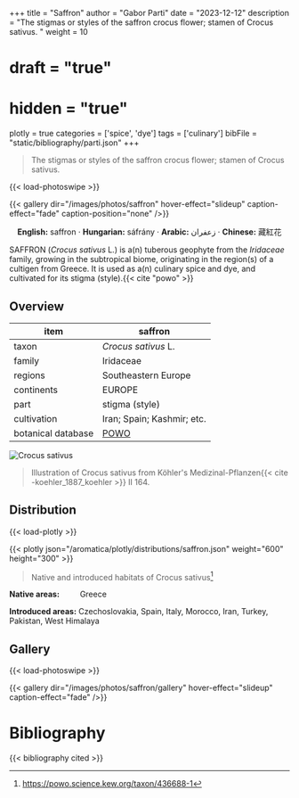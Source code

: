 +++
title = "Saffron"
author = "Gabor Parti"
date = "2023-12-12"
description = "The stigmas or styles of the saffron crocus flower; stamen of Crocus sativus. "
weight = 10
# draft = "true"
# hidden = "true"
plotly = true
categories = ['spice', 'dye']
tags = ['culinary']
bibFile = "static/bibliography/parti.json"
+++

>The stigmas or styles of the saffron crocus flower; stamen of Crocus sativus.  [<i class="fab fa-wikipedia-w"></i>](https://en.wikipedia.org/wiki/Saffron)

{{< load-photoswipe >}}

{{< gallery dir="/images/photos/saffron" hover-effect="slideup" caption-effect="fade" caption-position="none" />}}

<center>

**English:** saffron · **Hungarian:** sáfrány · **Arabic:** <span class="arabic-text" dir="rtl">زعفران</span> · **Chinese:** <span class="traditional-chinese-text">藏紅花</span>

</center>

SAFFRON (*Crocus sativus* L.) is a(n) tuberous geophyte from the *Iridaceae* family, growing in the subtropical biome, originating in the region(s) of a cultigen from Greece. It is used as a(n) culinary spice and dye, and cultivated for its stigma (style).{{< cite "powo" >}}

## Overview

|       item       |                      saffron                      |
|------------------|---------------------------------------------------|
|       taxon      |                *Crocus sativus* L.                |
|      family      |                     Iridaceae                     |
|      regions     |                Southeastern Europe                |
|    continents    |                       EUROPE                      |
|       part       |                   stigma (style)                  |
|    cultivation   |             Iran; Spain; Kashmir; etc.            |
|botanical database|[POWO](https://powo.science.kew.org/taxon/436688-1)|

![Crocus sativus](/images/illustrations/saffron.png?width=40rem "Illustration of Crocus sativus from Köhler's Medizinal-Pflanzen")

>Illustration of Crocus sativus from Köhler's Medizinal-Pflanzen{{< cite -koehler_1887_koehler >}} II 164.

## Distribution

{{< load-plotly >}}

{{< plotly json="/aromatica/plotly/distributions/saffron.json" weight="600" height="300" >}}

>Native and introduced habitats of Crocus sativus[^powo]

[^powo]: https://powo.science.kew.org/taxon/436688-1

<p style="text-align:left;">

**Native areas:** &ensp; &ensp; &ensp; Greece

**Introduced areas:** Czechoslovakia, Spain, Italy, Morocco, Iran, Turkey, Pakistan, West Himalaya

</p>

## Gallery

{{< load-photoswipe >}}

{{< gallery dir="/images/photos/saffron/gallery" hover-effect="slideup" caption-effect="fade" />}}



# Bibliography

{{< bibliography cited >}}


